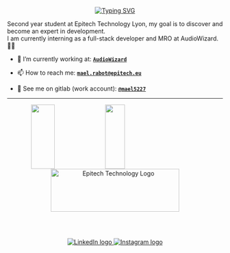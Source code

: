 <p align='center'>
  <a href="https://git.io/typing-svg"><img src="https://readme-typing-svg.demolab.com?font=Fira+Code&duration=2000&pause=1000&color=0A51A1&background=93FF3000&center=true&multiline=true&width=550&height=100&lines=Second+Year+Student+at+Epitech+Technology;Fullstak+Developer+%26+MRO+at+AudioWizard+%F0%9F%A7%99%E2%80%8D%E2%99%82%EF%B8%8F;About+me%3A" alt="Typing SVG" /></a>
</p>

Second year student at Epitech Technology Lyon, my goal is to discover and become an expert in development.<br/>
I am currently interning as a full-stack developer and MRO at AudioWizard. 🧙‍♂️


- 🔭 I’m currently working at: [**`AudioWizard`**](https://audiowizard.fr/)

- 📫 How to reach me: [**`mael.rabot@epitech.eu`**](mailto:mael.rabot@epitech.eu)

- 🦊 See me on gitlab (work account): [**`@mael5227`**](https://gitlab.com/mael5227)

---

<p align='center'>
  <img src="https://github-readme-stats.vercel.app/api?username=Mael-RABOT&show_icons=true&count_private=true&theme=nord" style="width: 33%; height: 150px; float: left; margin-right: 10px;" />
  <img src="https://github-readme-stats.vercel.app/api/top-langs/?username=Mael-RABOT&theme=nord&layout=compact&langs_count=6" style="width: 30%; height: 150px; float: left;" />
</p>

<p align='center'>
  <img src="https://newsroom.ionis-group.com/wp-content/uploads/2021/10/EPITECH-TECHNOLOGY-QUADRI-2021.png" alt="Epitech Technology Logo" title="Epitech Technology Logo" width=300 height=100>
</p>

<br/><br/>
<p align='center'>
    <a href="https://www.linkedin.com/in/mael-rabot/">
        <img src="https://img.shields.io/badge/LinkedIn-0077B5?style=for-the-badge&logo=linkedin&logoColor=white" alt="LinkedIn logo">
    </a>
    <a href="https://www.instagram.com/mael._.rabot/">
        <img src="https://img.shields.io/badge/Instagram-E4405F?style=for-the-badge&logo=instagram&logoColor=white" alt="Instagram logo"
>
</p>
